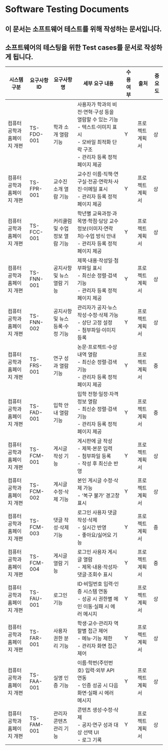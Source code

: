 # Software Testing Documents
## 이 문서는 소프트웨어 테스트를 위해 작성하는 문서입니다. 
## 소프트웨어의 테스팅을 위한 Test cases를 문서로 작성하게 됩니다.



| 시스템 구분         | 요구사항 ID    | 요구사항 명             | 세부 요구 내용                                                                                  | 수용 여부 | 출처      | 중요도 |
| -------------- | ---------- | ------------------ | ----------------------------------------------------------------------------------------- | ----- | ------- | --- |
| 컴퓨터공학과 홈페이지 개편 | TS-FDO-001 | 학과 소개 열람 기능        | 사용자가 학과의 비전·연혁·구성 등을 열람할 수 있는 기능<br>- 텍스트·이미지 표시<br>- 모바일 최적화 단락 구조<br>- 관리자 등록 정적 페이지 제공 | Y     | 프로젝트계획서 | 상   |
| 컴퓨터공학과 홈페이지 개편 | TS-FPR-001 | 교수진 소개 열람 기능       | 교수진 이름·직책·연구실·전공·연락처·사진·이메일 표시<br>- 관리자 등록 정적 페이지 제공                                      | Y     | 프로젝트계획서 | 상   |
| 컴퓨터공학과 홈페이지 개편 | TS-FCC-001 | 커리큘럼 및 수업 정보 열람 기능 | 학년별 교육과정·과목명·학점·담당 교수 정보(이미지·연락처)·수업 방식 안내<br>- 관리자 등록 정적 페이지 제공                          | Y     | 프로젝트계획서 | 상   |
| 컴퓨터공학과 홈페이지 개편 | TS-FNN-001 | 공지사항 및 뉴스 열람 기능    | 제목·내용·작성일·첨부파일 표시<br>- 최신순 정렬·검색 기능<br>- 관리자 등록 정적 페이지 제공                                 | Y     | 프로젝트계획서 | 상   |
| 컴퓨터공학과 홈페이지 개편 | TS-FNN-002 | 공지사항 및 뉴스 등록·수정 기능 | 관리자가 공지·뉴스 작성·수정·삭제 가능<br>- 상단 고정 설정<br>- 첨부파일·이미지 등록                                     | Y     | 프로젝트계획서 | 상   |
| 컴퓨터공학과 홈페이지 개편 | TS-FRS-001 | 연구 성과 열람 기능        | 논문·프로젝트·수상 내역 열람<br>- 최신순 정렬·검색 기능<br>- 관리자 등록 정적 페이지 제공                                  | Y     | 프로젝트계획서 | 중   |
| 컴퓨터공학과 홈페이지 개편 | TS-FAD-001 | 입학 안내 열람 기능        | 입학 전형·일정·자격 정보 열람<br>- 최신순 정렬·검색 기능<br>- 관리자 등록 정적 페이지 제공                                 | Y     | 프로젝트계획서 | 중   |
| 컴퓨터공학과 홈페이지 개편 | TS-FCM-001 | 게시글 작성 기능          | 게시판에 글 작성<br>- 제목·본문 입력<br>- 첨부파일 등록<br>- 작성 후 최신순 반영                                     | Y     | 프로젝트계획서 | 상   |
| 컴퓨터공학과 홈페이지 개편 | TS-FCM-002 | 게시글 수정·삭제 기능       | 본인 게시글 수정·삭제 가능<br>- ‘복구 불가’ 경고창 표시                                                       | Y     | 프로젝트계획서 | 상   |
| 컴퓨터공학과 홈페이지 개편 | TS-FCM-003 | 댓글 작성·삭제 기능        | 로그인 사용자 댓글 작성·삭제<br>- 실시간 반영<br>- 좋아요/싫어요 기능                                              | Y     | 프로젝트계획서 | 중   |
| 컴퓨터공학과 홈페이지 개편 | TS-FCM-004 | 게시글 열람 기능          | 로그인 사용자 게시글 열람<br>- 제목·내용·작성자·댓글·조회수 표시                                                   | Y     | 프로젝트계획서 | 중   |
| 컴퓨터공학과 홈페이지 개편 | TS-FAU-001 | 로그인 기능             | ID·비밀번호 입력·인증 시스템 연동<br>- 성공 시 권한별 메인 이동·실패 시 에러 메시지                                      | Y     | 프로젝트계획서 | 상   |
| 컴퓨터공학과 홈페이지 개편 | TS-FAR-001 | 사용자 권한 분리 기능       | 학생·교수·관리자 역할별 접근 제어<br>- 메뉴·기능 제한<br>- 관리자 화면 접근 제어                                       | Y     | 프로젝트계획서 | 상   |
| 컴퓨터공학과 홈페이지 개편 | TS-FAA-001 | 실명 인증 기능           | 이름·학번(주민번호) 입력·외부 API 연동<br>- 인증 성공 시 다음 화면·실패 시 에러 메시지                                   | Y     | 프로젝트계획서 | 상   |
| 컴퓨터공학과 홈페이지 개편 | TS-FAM-001 | 관리자 콘텐츠 관리 기능      | 콘텐츠 생성·수정·삭제<br>- 공지·연구 성과 대상 선택 UI<br>- 로그 기록                                            | Y     | 프로젝트계획서 | 상   |

